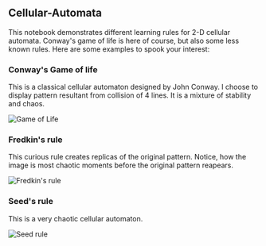 ## Cellular-Automata
This notebook demonstrates different learning rules for 2-D cellular automata. Conway's game of life is here of course, but also some less known rules.
Here are some examples to spook your interest:

### Conway's Game of life
This is a classical cellular automaton designed by John Conway. I choose to display pattern resultant from collision of 4 lines. It is a mixture of stability and chaos.

![Game of Life](https://github.com/IvanShpurov/Cellular-Automata/blob/main/Gifs/4_colliding.gif)

### Fredkin's rule
This curious rule creates replicas of the original pattern. Notice, how the image is most chaotic moments before the original pattern reapears.

![Fredkin's rule](https://github.com/IvanShpurov/Cellular-Automata/blob/main/Gifs/Fredkins_rule_1.gif)

### Seed's rule

This is a very chaotic cellular automaton.

![Seed rule](https://github.com/IvanShpurov/Cellular-Automata/blob/main/Gifs/Seed's_rule.gif)
